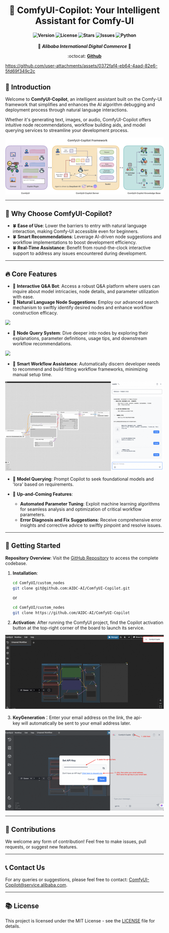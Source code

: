 <div align="center">

# 🎯 ComfyUI-Copilot: Your Intelligent Assistant for Comfy-UI

<!-- Enhancing Image Generation Development with Smart Assistance -->

<h4 align="center">

<div align="center">
<img src="https://img.shields.io/badge/Version-1.0.0-blue.svg" alt="Version"> 
<img src="https://img.shields.io/badge/License-MIT-green.svg" alt="License">
<img src="https://img.shields.io/github/stars/AIDC-AI/ComfyUI-Copilot?color=yellow" alt="Stars">
<img src="https://img.shields.io/github/issues/AIDC-AI/ComfyUI-Copilot?color=red" alt="Issues">
<img src="https://img.shields.io/badge/python-3.10%2B-purple.svg" alt="Python">

</h4>


👾 _**Alibaba International Digital Commerce**_ 👾

:octocat: [**Github**](https://github.com/AIDC-AI/ComfyUI-Copilot)

</div>

https://github.com/user-attachments/assets/0372faf4-eb64-4aad-82e6-5fd69f349c2c

## 🌟 Introduction

Welcome to **ComfyUI-Copilot**, an intelligent assistant built on the Comfy-UI framework that simplifies and enhances the AI algorithm debugging and deployment process through natural language interactions.

Whether it's generating text, images, or audio, ComfyUI-Copilot offers intuitive node recommendations, workflow building aids, and model querying services to streamline your development process.

<div align="center">
<img src="assets/Framework.png"/>
</div>


---

## 🤔 Why Choose ComfyUI-Copilot?

- 🍀 **Ease of Use**: Lower the barriers to entry with natural language interaction, making Comfy-UI accessible even for beginners.
- 🍀 **Smart Recommendations**: Leverage AI-driven node suggestions and workflow implementations to boost development efficiency.
- 🍀 **Real-Time Assistance**: Benefit from round-the-clock interactive support to address any issues encountered during development.

---

## 🔥 Core Features

- 💎 **Interactive Q&A Bot**: Access a robust Q&A platform where users can inquire about model intricacies, node details, and parameter utilization with ease.
- 💎 **Natural Language Node Suggestions**: Employ our advanced search mechanism to swiftly identify desired nodes and enhance workflow construction efficacy.
<img src="assets/comfycopilot_nodes_recommend.gif"/>

- 💎 **Node Query System**: Dive deeper into nodes by exploring their explanations, parameter definitions, usage tips, and downstream workflow recommendations.
<img src="assets/comfycopilot_nodes_search.gif"/>

- 💎 **Smart Workflow Assistance**: Automatically discern developer needs to recommend and build fitting workflow frameworks, minimizing manual setup time.
<img src="assets/工作流检索.png"/>

- 💎 **Model Querying**: Prompt Copilot to seek foundational models and 'lora' based on requirements.
- 💎 **Up-and-Coming Features**:
  
  - **Automated Parameter Tuning**: Exploit machine learning algorithms for seamless analysis and optimization of critical workflow parameters.
  - **Error Diagnosis and Fix Suggestions**: Receive comprehensive error insights and corrective advice to swiftly pinpoint and resolve issues.

---

## 🚀 Getting Started

**Repository Overview**: Visit the [GitHub Repository](https://github.com/AIDC-AI/ComfyUI-Copilot) to access the complete codebase.

1. **Installation**:
   
   ```bash
   cd ComfyUI/custom_nodes
   git clone git@github.com:AIDC-AI/ComfyUI-Copilot.git
   ```
   
   or
   
   ```bash
   cd ComfyUI/custom_nodes
   git clone https://github.com/AIDC-AI/ComfyUI-Copilot
   ```
2. **Activation**: After running the ComfyUI project, find the Copilot activation button at the top-right corner of the board to launch its service.
<img src="assets/start.png"/>

3.  **KeyGeneration**：Enter your email address on the link, the api-key will automatically be sent to your email address later.    
<img src="assets/keygen.png"/>

---

## 🤝 Contributions

We welcome any form of contribution! Feel free to make issues, pull requests, or suggest new features.

---

## 📞 Contact Us

For any queries or suggestions, please feel free to contact: ComfyUI-Copilot@service.alibaba.com.

---

## 📚 License

This project is licensed under the MIT License - see the [LICENSE](https://opensource.org/licenses/MIT) file for details.
